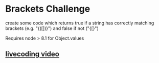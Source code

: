 # Brackets Challenge

create some code which returns true if a string has correctly matching brackets (e.g. "{([])}") and false if not ("{[}")

Requires node > 8.1 for Object.values

## [livecoding video](https://youtu.be/FVZM2MtvkFM)
